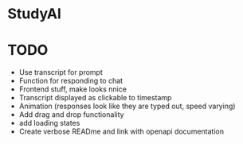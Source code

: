 # StudyAI

# TODO 
- Use transcript for prompt
- Function for responding to chat
- Frontend stuff, make looks nnice
- Transcript displayed as clickable to timestamp
- Animation (responses look like they are typed out, speed varying)
- Add drag and drop functionality
- add loading states
- Create verbose READme and link with openapi documentation
